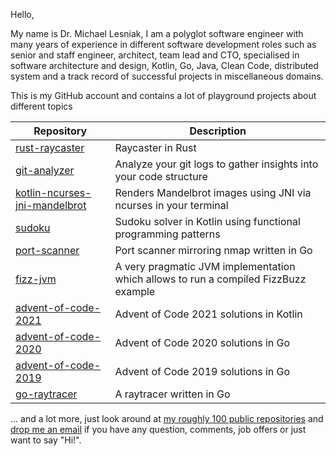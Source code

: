Hello,

My name is Dr. Michael Lesniak, I am a polyglot software engineer with many years of experience in different software development roles such as senior and staff engineer, architect, team lead and CTO, specialised in software architecture and design, Kotlin, Go, Java, Clean Code, distributed system and a track record of successful projects in miscellaneous domains.

This is my GitHub account and contains a lot of playground projects about different topics

| Repository                                                                                 | Description                                                                         |
|--------------------------------------------------------------------------------------------|-------------------------------------------------------------------------------------|
| [rust-raycaster](https://github.com/mlesniak/rust-raycaster)                               | Raycaster in Rust                                                                   |
| [git-analyzer](https://github.com/mlesniak/git-analyzer)                                   | Analyze your git logs to gather insights into your code structure                   |
| [kotlin-ncurses-jni-mandelbrot](https://github.com/mlesniak/kotlin-ncurses-jni-mandelbrot) | Renders Mandelbrot images using JNI via ncurses in your terminal                    |
| [sudoku](https://github.com/mlesniak/sudoku)                                               | Sudoku solver in Kotlin using functional programming patterns                       |
| [port-scanner](https://github.com/mlesniak/port-scanner)                                   | Port scanner mirroring nmap written in Go                                           |
| [fizz-jvm](https://github.com/mlesniak/fizz-jvm)                                           | A very pragmatic JVM implementation which allows to run a compiled FizzBuzz example |
| [advent-of-code-2021](https://github.com/mlesniak/advent-of-code-2021)                     | Advent of Code 2021 solutions in Kotlin                                             |      
| [advent-of-code-2020](https://github.com/mlesniak/advent-of-code-2020)                     | Advent of Code 2020 solutions in Go                                                 |
| [advent-of-code-2019](https://github.com/mlesniak/advent-of-code-2019)                     | Advent of Code 2019 solutions in Go                                                 |
| [go-raytracer](https://github.com/mlesniak/go-raytracer)                                   | A raytracer written in Go                                                           |

... and a lot more, just look around at [my roughly 100 public repositories](https://github.com/mlesniak?tab=repositories) and [drop me an email](mailto:mail@mlesniak.com) if you have any question, comments, job offers or just want to say "Hi!". 